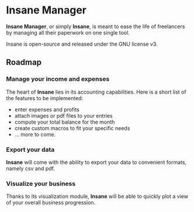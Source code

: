 Insane Manager
==============
**Insane Manager**, or simply **Insane**, is meant to ease the life of freelancers by managing all their paperwork on one single tool.

Insane is open-source and released under the GNU license v3.

Roadmap
--------

### Manage your income and expenses
The heart of **Insane** lies in its accounting capabilities. Here is a short list of the features to be implemented:

- enter expenses and profits
- attach images or pdf files to your entries
- compute your total balance for the month
- create custom macros to fit your specific needs
- ... more to come.

### Export your data
**Insane** will come with the ability to export your data to convenient formats, namely csv and pdf.

### Visualize your business
Thanks to its visualization module, **Insane** will be able to quickly plot a view of your overall business progression.

